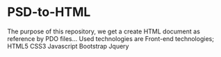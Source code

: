 # PSD-to-HTML
 The purpose of this repository, we get a create HTML document as reference by PDO files...
 Used technologies are Front-end technologies;
 HTML5
 CSS3
 Javascript
 Bootstrap
 Jquery






